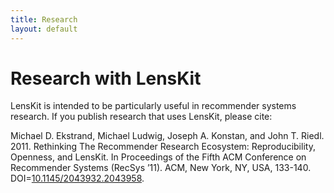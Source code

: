 ```yaml
---
title: Research
layout: default
---
```


# Research with LensKit

[GroupLens]: http://grouplens.org
[umncs]: http://www.cs.umn.edu

LensKit is intended to be particularly useful in recommender systems research.
If you publish research that uses LensKit, please cite:

<div class="citation">
Michael D. Ekstrand, Michael Ludwig, Joseph A. Konstan, and John T. Riedl. 2011. Rethinking The Recommender Research Ecosystem: Reproducibility, Openness, and LensKit. In <span class="pub-title">Proceedings of the Fifth ACM Conference on Recommender Systems</span> (RecSys ’11). ACM, New York, NY, USA, 133-140. DOI=<a href="http://dx.doi.org/10.1145/2043932.2043958">10.1145/2043932.2043958</a>.
</div>
